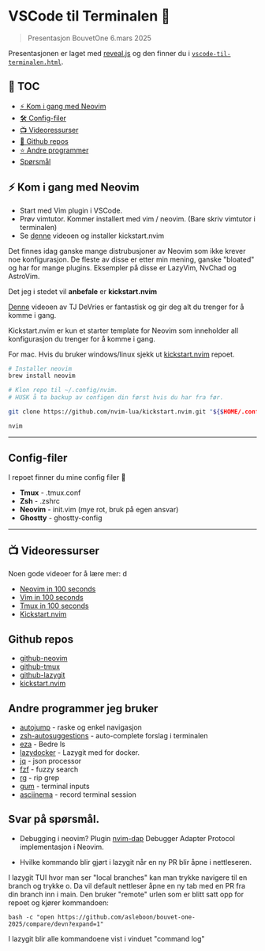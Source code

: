 # VSCode til Terminalen 🚀

> Presentasjon BouvetOne 6.mars 2025

Presentasjonen er laget med [reveal.js](https://revealjs.com/) og den finner du i [`vscode-til-terminalen.html`](./vscode-til-terminalen.html).

## 📜 TOC

- [⚡ Kom i gang med Neovim](#kom-i-gang)
- [🛠️ Config-filer](#config)
- [📺 Videoressurser](#videos)
- [🐙 Github repos](#repos)
- [⭐️ Andre programmer](#other)
- [Spørsmål](#questions)

<a name='#kom-i-gang'></a>
## ⚡ Kom i gang med Neovim

- Start med Vim plugin i VSCode.
- Prøv vimtutor. Kommer installert med vim / neovim. (Bare skriv vimtutor i terminalen)
- Se [denne](https://www.youtube.com/watch?v=m8C0Cq9Uv9o) videoen og installer kickstart.nvim

Det finnes idag ganske mange distrubusjoner av Neovim som ikke krever noe konfigurasjon.
De fleste av disse er etter min mening, ganske "bloated" og har for mange plugins.
Eksempler på disse er LazyVim, NvChad og AstroVim.

Det jeg i stedet vil **anbefale** er **kickstart.nvim**


[Denne](https://www.youtube.com/watch?v=m8C0Cq9Uv9o) videoen av TJ DeVries er fantastisk og
gir deg alt du trenger for å komme i gang.

Kickstart.nvim er kun et starter template for Neovim som inneholder all konfigurasjon
du trenger for å komme i gang.

For mac. Hvis du bruker windows/linux sjekk ut [kickstart.nvim](https://github.com/nvim-lua/kickstart.nvim) repoet.

```bash
# Installer neovim
brew install neovim

# Klon repo til ~/.config/nvim.
# HUSK å ta backup av configen din først hvis du har fra før.

git clone https://github.com/nvim-lua/kickstart.nvim.git "${$HOME/.config}"/nvim

nvim

```

---

<a name='config'></a>
## Config-filer

I repoet finner du mine config filer 🙉

- **Tmux** - .tmux.conf
- **Zsh** - .zshrc
- **Neovim** - init.vim (mye rot, bruk på egen ansvar)
- **Ghostty** - ghostty-config

---

<a name='videos'></a>
## 📺 Videoressurser

Noen gode videoer for å lære mer:
d
- [Neovim in 100 seconds](https://www.youtube.com/watch?v=c4OyfL5o7DU)
- [Vim in 100 seconds](https://www.youtube.com/watch?v=-txKSRn0qeA)
- [Tmux in 100 seconds](ttps://www.youtube.com/watch?v=vtB1J_zCv8I)
- [Kickstart.nvim](https://github.com/nvim-lua/kickstart.nvim)

<a name="repos"></a>
## Github repos

- [github-neovim](https://github.com/neovim/neovim)
- [github-tmux](https://github.com/tmux/tmux)
- [github-lazygit](https://github.com/jesseduffield/lazygit)
- [kickstart.nvim](https://github.com/nvim-lua/kickstart.nvim)

<a name="other"></a>
## Andre programmer jeg bruker

- [autojump](https://www.google.com/search?q=autojump+github&oq=autojump+github&gs_lcrp=EgZjaHJvbWUyBggAEEUYOTIGCAEQLhhA0gEINDQ4NWowajGoAgCwAgA&sourceid=chrome&ie=UTF-8) - raske og enkel navigasjon
- [zsh-autosuggestions](https://github.com/zsh-users/zsh-autosuggestions/blob/master/INSTALL.md) - auto-complete forslag i terminalen
- [eza](https://github.com/eza-community/eza) - Bedre ls
- [lazydocker](https://github.com/jesseduffield/lazydocker) - Lazygit med for docker.
- [jq](https://github.com/jqlang/jq) - json processor
- [fzf](https://github.com/junegunn/fzf) - fuzzy search
- [rg](https://github.com/BurntSushi/ripgrep) - rip grep
- [gum](https://github.com/charmbracelet/gum) - terminal inputs
- [asciinema](https://github.com/asciinema/asciinema) - record terminal session

<a name="questions"></a>
## Svar på spørsmål.

- Debugging i neovim?
Plugin [nvim-dap](https://github.com/mfussenegger/nvim-dap)
Debugger Adapter Protocol implementasjon i Neovim.

- Hvilke kommando blir gjørt i lazygit når en ny PR blir åpne i nettleseren.

I lazygit TUI hvor man ser "local branches" kan man trykke navigere til en branch og trykke o.
Da vil default nettleser åpne en ny tab med en PR fra din branch inn i main.
Den bruker "remote" urlen som er blitt satt opp for repoet og kjører kommandoen:
```
bash -c "open https://github.com/asleboon/bouvet-one-2025/compare/devn?expand=1"
```
I lazygit blir alle kommandoene vist i vinduet "command log"

